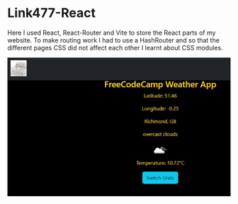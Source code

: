 # Link477-React

Here I used React, React-Router and Vite to store the React parts of my website.
To make routing work I had to use a HashRouter and so that the different pages CSS did not affect each other I learnt about CSS modules.

![Screen shot of Weather page](public/Screenshot.JPG)
